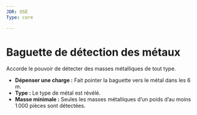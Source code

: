 ```yaml
---
JDR: OSE
Type: core

---
```

# Baguette de détection des métaux

Accorde le pouvoir de détecter des masses métalliques de tout type.

- **Dépenser une charge :** Fait pointer la baguette vers le métal dans les 6 m.
- **Type :** Le type de métal est révélé.
- **Masse minimale :** Seules les masses métalliques d’un poids d’au moins 1 000 pièces sont détectées.